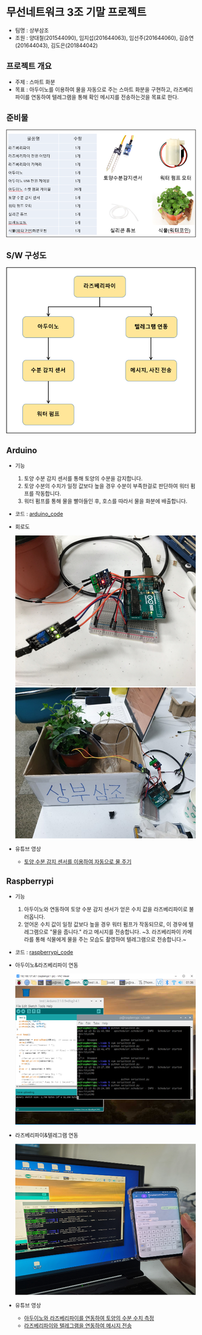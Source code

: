 # 무선네트워크 3조 기말 프로젝트
  - 팀명 : 상부삼조
  - 조원 : 양대철(201544090), 임지섭(201644063), 임선주(201644060), 김승연(201644043), 김도은(201844042)
 
## 프로젝트 개요
  - 주제 : 스마트 화분
  - 목표 : 아두이노를 이용하여 물을 자동으로 주는 스마트 화분을 구현하고, 라즈베리파이를 연동하여 텔레그램을 통해 확인 메시지를 전송하는것을 목표로 한다.

## 준비물
  <img width="" height="" src="./img/prepare.PNG"></img>

## S/W 구성도
  <img width="" height="" src="./img/sw.PNG"></img>

## Arduino
  - 기능
    1. 토양 수분 감지 센서를 통해 토양의 수분을 감지합니다.
    2. 토양 수분의 수치가 일정 값보다 높을 경우 수분이 부족한걸로 판단하여 워터 펌프를 작동합니다.
    3. 워터 펌프를 통해 물을 빨아들인 후, 호스를 따라서 물을 화분에 배출합니다.

  - 코드 : [arduino_code](./Arduino_Code/Finish/sketch_dec12a/sketch_dec12a.ino)

  - 회로도

    <img width="600" height="400" src="./img/practice_img/practice (10).jpg"></img>
    <img width="600" height="400" src="./img/practice_img/practice (20).jpg"></img>

  - 유튜브 영상

    - [토양 수분 감지 센서를 이용하여 자동으로 물 주기](https://www.youtube.com/watch?v=x1OLyBYllVw)

## Raspberrypi
  - 기능
    1. 아두이노와 연동하여 토양 수분 감지 센서가 얻은 수치 값을 라즈베리파이로 불러옵니다.
    2. 얻어온 수치 값이 일정 값보다 높을 경우 워터 펌프가 작동되므로, 이 경우에 텔레그램으로 "물을 줍니다." 라고 메시지를 전송합니다.
    ~3. 라즈베리파이 카메라를 통해 식물에게 물을 주는 모습도 촬영하여 텔레그램으로 전송합니다.~

  - 코드 : [raspberrypi_code](./Raspberry_Code/Finish/serialtest.py)
  
  - 아두이노&라즈베리파이 연동
    
    <img width="600" height="400" src="./Raspberry_Code/images/raspberry.PNG"></img>
    
  - 라즈베리파이&텔레그램 연동
    
    <img width="600" height="400" src="./Raspberry_Code/images/raspberry_tele (2).jpg"></img>

  - 유튜브 영상

    - [아두이노와 라즈베리파이를 연동하여 토양의 수분 수치 측정](https://www.youtube.com/watch?v=CxpEPfRKjlw)
    - [라즈베리파이와 텔레그램을 연동하여 메시지 전송](https://www.youtube.com/watch?v=iAftGzbpjgY)
